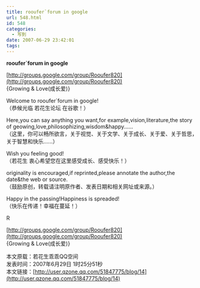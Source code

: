 ```yaml
---
title: rooufer`forum in google
url: 548.html
id: 548
categories:
  - 写到
date: 2007-06-29 23:42:01
tags:
---
```


**rooufer`forum in google**

  
[](http://groups.google.com/group/Rooufer820)[http://groups.google.com/group/Rooufer820](http://groups.google.com/group/Rooufer820)  
{Growing & Love(成长爱)}  
  
Welcome to rooufer`forum in google!  
（恭候光临 若花生论坛 在谷歌！）  
  
Here,you can say anything you want,for example,vision,literature,the story of geowing,love,philosophizing,wisdom&happy......  
（这里，你可以畅所欲言，关于视觉、关于文学、关于成长、关于爱、关于哲思，关于智慧和快乐......）  
  
Wish you feeling good!  
（若花生 衷心希望您在这里感受成长、感受快乐！）  
  
originality is encouraged,if reprinted,please annotate the author,the date&the web or source.  
（鼓励原创，转载请注明原作者、发表日期和相关网址或来源。）  
  
Happy in the passing!Happiness is spreaded!  
（快乐在传递！幸福在蔓延！）  
  
R  
  
[](http://groups.google.com/group/Rooufer820)[http://groups.google.com/group/Rooufer820](http://groups.google.com/group/Rooufer820)  
{Growing & Love(成长爱)}  
  
  
本文原载：若花生乖乖QQ空间  
发表时间：2007年6月29日 1时25分51秒          
本文链接：[http://user.qzone.qq.com/51847775/blog/14](http://user.qzone.qq.com/51847775/blog/14)